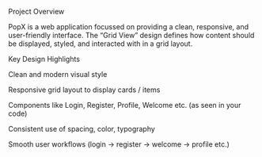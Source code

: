 Project Overview

PopX is a web application focussed on providing a clean, responsive, and user-friendly interface. The “Grid View” design defines how content should be displayed, styled, and interacted with in a grid layout.

Key Design Highlights

Clean and modern visual style

Responsive grid layout to display cards / items

Components like Login, Register, Profile, Welcome etc. (as seen in your code)

Consistent use of spacing, color, typography

Smooth user workflows (login → register → welcome → profile etc.)